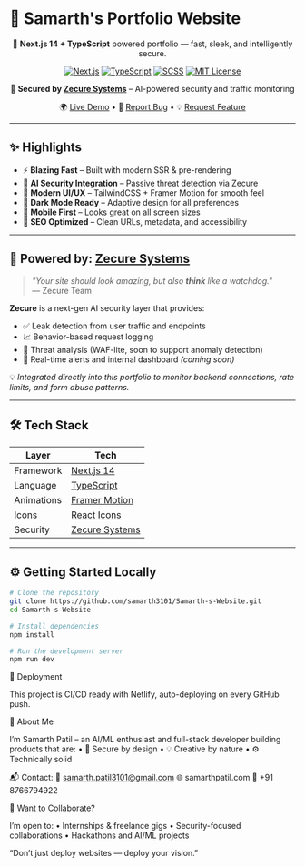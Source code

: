 # 🚀 Samarth's Portfolio Website

<div align="center">

🎯 **Next.js 14 + TypeScript** powered portfolio — fast, sleek, and intelligently secure.

[![Next.js](https://img.shields.io/badge/Next.js-14-black?style=for-the-badge&logo=next.js)](https://nextjs.org/)
[![TypeScript](https://img.shields.io/badge/TypeScript-blue?style=for-the-badge&logo=typescript)](https://www.typescriptlang.org/)
[![SCSS](https://img.shields.io/badge/SCSS-DD6699?style=for-the-badge&logo=sass&logoColor=white)](https://sass-lang.com/)
[![MIT License](https://img.shields.io/badge/License-MIT-yellow?style=for-the-badge)](LICENSE)

🔐 **Secured by [Zecure Systems](https://github.com/samarth3101/zecure-systems)** – AI-powered security and traffic monitoring

🌍 [Live Demo](https://samarthpatil.dev) • 🐞 [Report Bug](https://github.com/samarth3101/portfolio/issues) • 💡 [Request Feature](https://github.com/samarth3101/portfolio/issues)

</div>

---

## ✨ Highlights

- ⚡ **Blazing Fast** – Built with modern SSR & pre-rendering
- 🧠 **AI Security Integration** – Passive threat detection via Zecure
- 💅 **Modern UI/UX** – TailwindCSS + Framer Motion for smooth feel
- 🌙 **Dark Mode Ready** – Adaptive design for all preferences
- 📱 **Mobile First** – Looks great on all screen sizes
- 🎯 **SEO Optimized** – Clean URLs, metadata, and accessibility
<!-- - 🔗 **Custom Domain** – Hosted on `samarthpatil.com` -->

---

## 🔐 Powered by: [Zecure Systems](https://github.com/samarth3101/zecure-systems)

> _"Your site should look amazing, but also **think** like a watchdog."_  
> — Zecure Team

**Zecure** is a next-gen AI security layer that provides:

- ✅ Leak detection from user traffic and endpoints
- 📈 Behavior-based request logging
- 🔄 Threat analysis (WAF-lite, soon to support anomaly detection)
- 🧠 Real-time alerts and internal dashboard *(coming soon)*

💡 _Integrated directly into this portfolio to monitor backend connections, rate limits, and form abuse patterns._

---

## 🛠️ Tech Stack

| Layer         | Tech                                               |
|---------------|----------------------------------------------------|
| Framework     | [Next.js 14](https://nextjs.org)                   |
| Language      | [TypeScript](https://www.typescriptlang.org/)      |
| Animations    | [Framer Motion](https://www.framer.com/motion/)    |
| Icons         | [React Icons](https://react-icons.github.io/)      |
| Security      | [Zecure Systems](https://github.com/samarth3101/zecure-systems) |

---

## ⚙️ Getting Started Locally

```bash
# Clone the repository
git clone https://github.com/samarth3101/Samarth-s-Website.git
cd Samarth-s-Website

# Install dependencies
npm install

# Run the development server
npm run dev
```

📡 Deployment

This project is CI/CD ready with Netlify, auto-deploying on every GitHub push.

🧠 About Me

I’m Samarth Patil – an AI/ML enthusiast and full-stack developer building products that are:
	•	🔐 Secure by design
	•	💡 Creative by nature
	•	⚙️ Technically solid

📬 Contact:
📧 samarth.patil3101@gmail.com
🌐 samarthpatil.com
📱 +91 8766794922

💬 Want to Collaborate?

I’m open to:
	•	Internships & freelance gigs
	•	Security-focused collaborations
	•	Hackathons and AI/ML projects

“Don’t just deploy websites — deploy your vision.”
